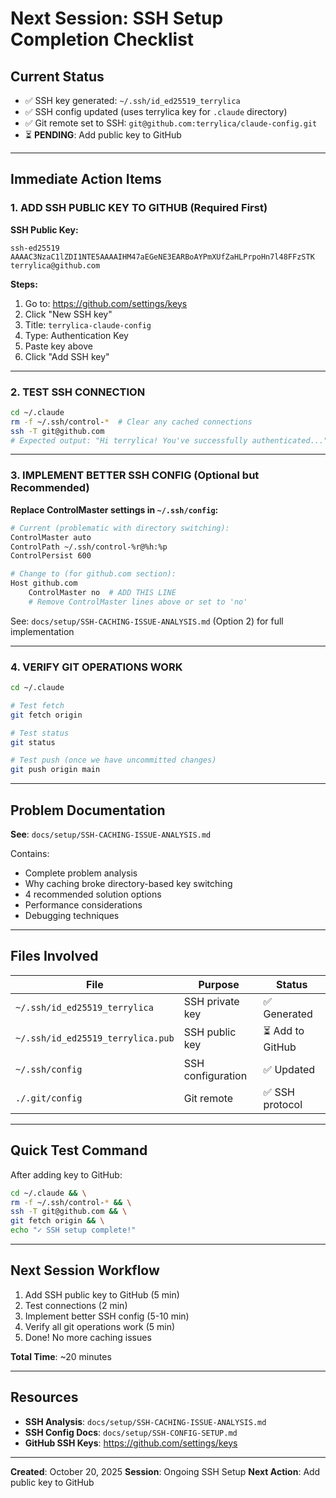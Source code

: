 # Next Session: SSH Setup Completion Checklist

## Current Status
- ✅ SSH key generated: `~/.ssh/id_ed25519_terrylica`
- ✅ SSH config updated (uses terrylica key for `.claude` directory)
- ✅ Git remote set to SSH: `git@github.com:terrylica/claude-config.git`
- ⏳ **PENDING**: Add public key to GitHub

---

## Immediate Action Items

### **1. ADD SSH PUBLIC KEY TO GITHUB** (Required First)

**SSH Public Key:**
```
ssh-ed25519 AAAAC3NzaC1lZDI1NTE5AAAAIHM47aEGeNE3EARBoAYPmXUfZaHLPrpoHn7l48FFzSTK terrylica@github.com
```

**Steps:**
1. Go to: https://github.com/settings/keys
2. Click "New SSH key"
3. Title: `terrylica-claude-config`
4. Type: Authentication Key
5. Paste key above
6. Click "Add SSH key"

---

### **2. TEST SSH CONNECTION**

```bash
cd ~/.claude
rm -f ~/.ssh/control-*  # Clear any cached connections
ssh -T git@github.com
# Expected output: "Hi terrylica! You've successfully authenticated..."
```

---

### **3. IMPLEMENT BETTER SSH CONFIG** (Optional but Recommended)

**Replace ControlMaster settings in `~/.ssh/config`:**

```bash
# Current (problematic with directory switching):
ControlMaster auto
ControlPath ~/.ssh/control-%r@%h:%p
ControlPersist 600

# Change to (for github.com section):
Host github.com
    ControlMaster no  # ADD THIS LINE
    # Remove ControlMaster lines above or set to 'no'
```

See: `docs/setup/SSH-CACHING-ISSUE-ANALYSIS.md` (Option 2) for full implementation

---

### **4. VERIFY GIT OPERATIONS WORK**

```bash
cd ~/.claude

# Test fetch
git fetch origin

# Test status
git status

# Test push (once we have uncommitted changes)
git push origin main
```

---

## Problem Documentation

**See**: `docs/setup/SSH-CACHING-ISSUE-ANALYSIS.md`

Contains:
- Complete problem analysis
- Why caching broke directory-based key switching
- 4 recommended solution options
- Performance considerations
- Debugging techniques

---

## Files Involved

| File | Purpose | Status |
|------|---------|--------|
| `~/.ssh/id_ed25519_terrylica` | SSH private key | ✅ Generated |
| `~/.ssh/id_ed25519_terrylica.pub` | SSH public key | ⏳ Add to GitHub |
| `~/.ssh/config` | SSH configuration | ✅ Updated |
| `./.git/config` | Git remote | ✅ SSH protocol |

---

## Quick Test Command

After adding key to GitHub:

```bash
cd ~/.claude && \
rm -f ~/.ssh/control-* && \
ssh -T git@github.com && \
git fetch origin && \
echo "✓ SSH setup complete!"
```

---

## Next Session Workflow

1. Add SSH public key to GitHub (5 min)
2. Test connections (2 min)
3. Implement better SSH config (5-10 min)
4. Verify all git operations work (5 min)
5. Done! No more caching issues

**Total Time**: ~20 minutes

---

## Resources

- **SSH Analysis**: `docs/setup/SSH-CACHING-ISSUE-ANALYSIS.md`
- **SSH Config Docs**: `docs/setup/SSH-CONFIG-SETUP.md`
- **GitHub SSH Keys**: https://github.com/settings/keys

---

**Created**: October 20, 2025
**Session**: Ongoing SSH Setup
**Next Action**: Add public key to GitHub
